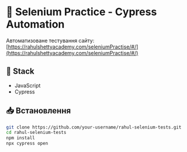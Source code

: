 # 🛒 Selenium Practice - Cypress Automation

Автоматизоване тестування сайту: [https://rahulshettyacademy.com/seleniumPractise/#/](https://rahulshettyacademy.com/seleniumPractise/#/)

## 🔧 Stack
- JavaScript
- Cypress

## 📥 Встановлення

```bash
git clone https://github.com/your-username/rahul-selenium-tests.git
cd rahul-selenium-tests
npm install
npx cypress open